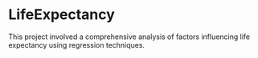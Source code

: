 # LifeExpectancy
This project involved a comprehensive analysis of factors influencing life expectancy using regression techniques. 
